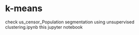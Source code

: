 # k-means
check us_censor_Population segmentation using unsupervised clustering.ipynb this jupyter notebook
